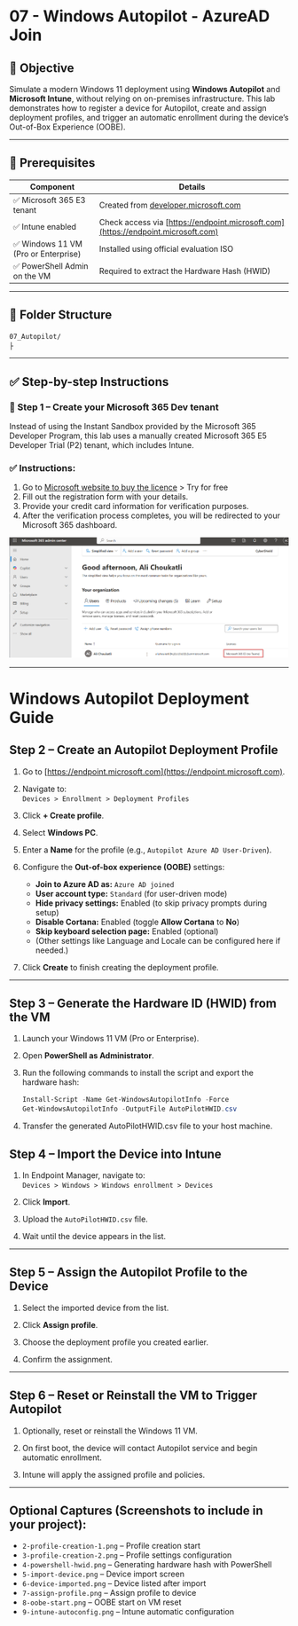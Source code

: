 # 07 - Windows Autopilot - AzureAD Join

## 🎯 Objective

Simulate a modern Windows 11 deployment using **Windows Autopilot** and **Microsoft Intune**, without relying on on-premises infrastructure. This lab demonstrates how to register a device for Autopilot, create and assign deployment profiles, and trigger an automatic enrollment during the device’s Out-of-Box Experience (OOBE).

---

## 🧰 Prerequisites

| Component                            | Details                                                                                                 |
|--------------------------------------|---------------------------------------------------------------------------------------------------------|
| ✅ Microsoft 365 E3 tenant           | Created from [developer.microsoft.com](https://developer.microsoft.com/en-us/microsoft-365/dev-program) |
| ✅ Intune enabled                    | Check access via [https://endpoint.microsoft.com](https://endpoint.microsoft.com)                       |
| ✅ Windows 11 VM (Pro or Enterprise) | Installed using official evaluation ISO                                                                 |
| ✅ PowerShell Admin on the VM | Required to extract the Hardware Hash (HWID)                                                                   |

---

## 🧱 Folder Structure

```bash
07_Autopilot/
├
```
---

## ✅ Step-by-step Instructions

### 🧩 Step 1 – Create your Microsoft 365 Dev tenant

Instead of using the Instant Sandbox provided by the Microsoft 365 Developer Program, this lab uses a manually created Microsoft 365 E5 Developer Trial (P2) tenant, which includes Intune.

### ✅ Instructions:

1. Go to [Microsoft website to buy the licence](https://www.microsoft.com/en-ca/microsoft-365/enterprise/e3?activetab=pivot:overviewtab) > Try for free
2. Fill out the registration form with your details.  
3. Provide your credit card information for verification purposes.  
4. After the verification process completes, you will be redirected to your Microsoft 365 dashboard.  

![Dashboard_E3](https://github.com/AliChoukatli/CyberShield-Enterprise/blob/main/07_Autopilot/Screenshots/Licence_E3.png)

---

# Windows Autopilot Deployment Guide

## Step 2 – Create an Autopilot Deployment Profile

1. Go to [https://endpoint.microsoft.com](https://endpoint.microsoft.com).

2. Navigate to:  
   `Devices > Enrollment > Deployment Profiles`

3. Click **+ Create profile**.

4. Select **Windows PC**.

5. Enter a **Name** for the profile (e.g., `Autopilot Azure AD User-Driven`).

6. Configure the **Out-of-box experience (OOBE)** settings:

   - **Join to Azure AD as:** `Azure AD joined`  
   - **User account type:** `Standard` (for user-driven mode)  
   - **Hide privacy settings:** Enabled (to skip privacy prompts during setup)  
   - **Disable Cortana:** Enabled (toggle **Allow Cortana** to **No**)  
   - **Skip keyboard selection page:** Enabled (optional)  
   - (Other settings like Language and Locale can be configured here if needed.)

7. Click **Create** to finish creating the deployment profile.

---

## Step 3 – Generate the Hardware ID (HWID) from the VM

1. Launch your Windows 11 VM (Pro or Enterprise).

2. Open **PowerShell as Administrator**.

3. Run the following commands to install the script and export the hardware hash:

   ```powershell
   Install-Script -Name Get-WindowsAutopilotInfo -Force
   Get-WindowsAutopilotInfo -OutputFile AutoPilotHWID.csv
   ```
4. Transfer the generated AutoPilotHWID.csv file to your host machine.

## Step 4 – Import the Device into Intune

1. In Endpoint Manager, navigate to:  
   `Devices > Windows > Windows enrollment > Devices`

2. Click **Import**.

3. Upload the `AutoPilotHWID.csv` file.

4. Wait until the device appears in the list.

---

## Step 5 – Assign the Autopilot Profile to the Device

1. Select the imported device from the list.

2. Click **Assign profile**.

3. Choose the deployment profile you created earlier.

4. Confirm the assignment.

---

## Step 6 – Reset or Reinstall the VM to Trigger Autopilot

1. Optionally, reset or reinstall the Windows 11 VM.

2. On first boot, the device will contact Autopilot service and begin automatic enrollment.

3. Intune will apply the assigned profile and policies.

---

## Optional Captures (Screenshots to include in your project):

- `2-profile-creation-1.png` – Profile creation start  
- `3-profile-creation-2.png` – Profile settings configuration  
- `4-powershell-hwid.png` – Generating hardware hash with PowerShell  
- `5-import-device.png` – Device import screen  
- `6-device-imported.png` – Device listed after import  
- `7-assign-profile.png` – Assign profile to device  
- `8-oobe-start.png` – OOBE start on VM reset  
- `9-intune-autoconfig.png` – Intune automatic configuration  


